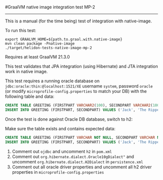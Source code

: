#GraalVM native image integration test MP-2
_____

This is a manual (for the time being) test of integration with native-image.

To run this test:

```shell script
export GRAALVM_HOME=${path.to.graal.with.native-image}
mvn clean package -Pnative-image
./target/helidon-tests-native-image-mp-2
```  

Requires at least GraalVM 21.3.0

This test validates that JPA integration (using Hibernate) and JTA
integration work in native image.

This test requires a running oracle database on `jdbc:oracle:thin:@localhost:1521/XE`
    username `system`, password `oracle` (or modify `microprofile-config.properties` to match your DB) 
with the following table and data:

```sql
CREATE TABLE GREETING (FIRSTPART VARCHAR2(100), SECONDPART VARCHAR2(100), PRIMARY KEY (FIRSTPART))
INSERT INTO GREETING (FIRSTPART, SECONDPART) VALUES ('Jack', 'The Ripper')
```

Once the test is done against Oracle DB database, switch to h2:

Make sure the table exists and contains expected data:
```sql
CREATE TABLE GREETING (FIRSTPART VARCHAR NOT NULL, SECONDPART VARCHAR NOT NULL, PRIMARY KEY (FIRSTPART))
INSERT INTO GREETING (FIRSTPART, SECONDPART) VALUES ('Jack', 'The Ripper')
```


1. Comment out `ojdbc` and uncomment `h2` in `pom.xml`
2. Comment out `org.hibernate.dialect.Oracle10gDialect"` and uncomment `org.hibernate.dialect.H2Dialect` in `persistence.xml`
3. Comment out all oracle driver properties and uncomment all h2 driver properties in `microprofile-config.properties`
